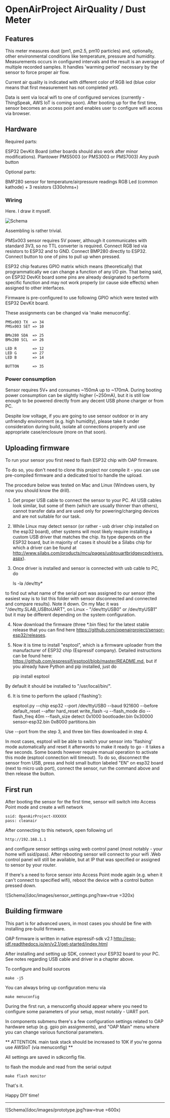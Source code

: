 # OpenAirProject AirQuality / Dust Meter

## Features

This meter measures dust (pm1, pm2.5, pm10 particles) and, optionally, other environmental conditions like temperature, pressure and humidity.
Measurements occurs in configured intervals and the result is an average of multiple recorded samples.
It handles 'warming period' necessary by the sensor to force proper air flow. 

Current air quality is indicated with different color of RGB led (blue color means that first measurement has not completed yet).

Data is sent via local wifi to one of configured services (currently - ThingSpeak, AWS IoT is coming soon).
After booting up for the first time, sensor becomes an access point and enables user to configure wifi access via browser.

## Hardware

Required parts:

ESP32 DevKit Board (other boards should also work after minor modifications).
Plantower PMS5003 (or PMS3003 or PMS7003)
Any push button

Optional parts:

BMP280 sensor for temperature/airpressure readings
RGB Led (common kathode) + 3 resistors (330ohms+)

### Wiring

Here. I draw it myself.

![Schema](doc/images/schema.jpg?raw=true)

Assembling is rather trivial.

PMSx003 sensor requires 5V power, although it communicates with standard 3V3, so no TTL converter is required.
Connect RGB led via resistors to ESP32 and to GND.
Connect BMP280 directly to ESP32.
Connect button to one of pins to pull up when pressed.

ESP32 chip features GPIO matrix which means (theoretically) that programmatically we can change a function of any I/O pin.
That being said, on ESP32 DevKit board some pins are already designated to perform specific function and may not work
properly (or cause side effects) when assigned to other interfaces. 

Firmware is pre-configured to use following GPIO which were tested with ESP32 DevKit board.

These assignments can be changed via 'make menuconfig'.

	PMSx003 TX  => 34
	PMSx003 SET => 10

	BMx280 SDA	=> 25
	BMx280 SCL	=> 26
	
	LED R		=> 12
	LED G		=> 27
	LED B		=> 14
	
	BUTTON		=> 35
	
### Power consumption
	
Sensor requires 5V+ and consumes ~150mA up to ~170mA. During booting power consumption can be 
slightly higher (~250mA), but it is still low enough to be powered directly from any decent
USB phone charger or from PC.

Despite low voltage, if you are going to use sensor outdoor 
or in any unfriendly environment (e.g. high humidity), please
take it under consideration during build, isolate all connections properly
 and use appropriate case/enclosure (more on that soon).

## Uploading firmware

To run your sensor you first need to flash ESP32 chip with OAP firmware.

To do so, you don't need to clone this project nor compile it - you can use pre-compiled firmware and a dedicated tool to handle the upload.

The procedure below was tested on Mac and Linux (Windows users, by now you should know the drill).

1. Get proper USB cable to connect the sensor to your PC. All USB cables look similar, but some of them (which are usually thinner than others), cannot transfer data and are used only for powering/charging devices and are not suitable for our task.

2. While Linux may detect sensor (or rather - usb driver chip installed on the esp32 board), other systems will most likely require installing a custom USB driver that matches the chip. Its type depends on the ESP32 board, but in majority of cases it should be a Silabs chip for which a driver can be found at <http://www.silabs.com/products/mcu/pages/usbtouartbridgevcpdrivers.aspx>).

3. Once driver is installed and sensor is connected with usb cable to PC, do

	ls -la /dev/tty*
	
to find out what name of the serial port was assigned to our sensor (the easiest way is to list this folder with sensor disconnected and connected and compare results). Note it down. On my Mac it was "/dev/tty.SLAB_USBtoUART", on Linux - "/dev/ttyUSB0" or /dev/ttyUSB1" but it may be different depending on the system configuration.

4. Now download the firmware  (three *.bin files) for the latest stable release that you can find here <https://github.com/openairproject/sensor-esp32/releases>.

5. Now it is time to install "esptool", which is a firmware uploader from the manufacturer of ESP32 chip (Espressif company). Detailed instructions can be found here: <https://github.com/espressif/esptool/blob/master/README.md>, but if you already have Python and pip installed, just do

	pip install esptool
	
By default it should be installed to "/usr/local/bin/".

6. It is time to perform the uplaod ('flashing'):

	esptool.py --chip esp32 --port /dev/ttyUSB0 --baud 921600 --before default_reset --after hard_reset write_flash -u --flash_mode dio --flash_freq 40m --flash_size detect 0x1000 bootloader.bin 0x30000 sensor-esp32.bin 0x8000 partitions.bin
	
Use --port from the step 3, and three bin files downloaded in step 4.

In most cases, esptool will be able to switch your sensor into 'flashing' mode automatically and reset it afterwords to make it ready to go - it takes a few seconds. Some boards however require manual operation to activate this mode (esptool connection will timeout).
To do so, disconnect the sensor from USB, press and hold small button labeled "EN" on esp32 board (next to micro usb port), connect the sensor, run the command above and then release the button. 

## First run

After booting the sensor for the first time, sensor will switch into Access Point mode and create a wifi network

	ssid: OpenAirProject-XXXXXX
	pass: cleanair
	
After connecting to this network, open following url

	http://192.168.1.1

and configure sensor settings using web control panel (most notably - your home wifi ssid/pass).
After rebooting sensor will connect to your wifi
.Web control panel will still be available, but at IP that was specified or assigned to sensor by your router.


If there's a need to force sensor into Access Point mode again (e.g. when it can't connect to specified wifi),
reboot the device with a control button pressed down.

![Schema](doc/images/sensor_settings.png?raw=true =320x)

## Building firmware

This part is for advanced users, in most cases you should be fine with installing pre-build firmware.

OAP firmware is written in native espressif-sdk v2.1 <http://esp-idf.readthedocs.io/en/v2.1/get-started/index.html>

After installing and setting up SDK, connect your ESP32 board to your PC. See notes regarding USB cable and driver in a chapter above.

To configure and build sources
	
	make -j5
	
You can always bring up configuration menu via

	make menuconfig	
		
During the first run, a menuconfig should appear where you need to configure some parameters of your setup,
most notably - UART port.

In components submenu there's a few configuration settings related to OAP hardware setup (e.g. gpio pin assignments),
and "OAP Main" menu where you can change various functional parameters.

** ATTENTION. main task stack should be increased to 10K if you're gonna use AWSIoT (via menuconfig) **	

All settings are saved in sdkconfig file.

to flash the module and read from the serial output

	make flash monitor
	
That's it.

Happy DIY time!
	
---	
![Schema](doc/images/prototype.jpg?raw=true =600x)